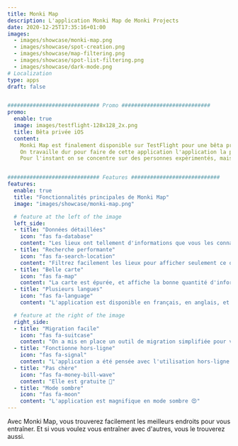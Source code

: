 ```yaml
---
title: Monki Map
description: L'application Monki Map de Monki Projects
date: 2020-12-25T17:35:16+01:00
images:
  - images/showcase/monki-map.png
  - images/showcase/spot-creation.png
  - images/showcase/map-filtering.png
  - images/showcase/spot-list-filtering.png
  - images/showcase/dark-mode.png
# Localization
type: apps
draft: false


############################# Promo ############################
promo:
  enable: true
  image: images/testflight-128x128_2x.png
  title: Bêta privée iOS
  content:
    Monki Map est finalement disponible sur TestFlight pour une bêta privée!
    On travaille dur pour faire de cette application l'application la plus utile pour la communauté. On compte sur vous pour faire des retours, faire des suggestions et signaler les bugs que vous trouvez.
    Pour l'instant on se concentre sur des personnes expérimentés, mais bientôt on ouvrira la bêta pour vous tous 😀


############################# Features ############################
features:
  enable: true
  title: "Fonctionnalités principales de Monki Map"
  image: "images/showcase/monki-map.png"

  # feature at the left of the image
  left_side:
  - title: "Données détaillées"
    icon: "fas fa-database"
    content: "Les lieux ont tellement d'informations que vous les connaîssez déjà avant d'y être allé"
  - title: "Recherche performante"
    icon: "fas fa-search-location"
    content: "Filtrez facilement les lieux pour afficher seulement ce qui compte"
  - title: "Belle carte"
    icon: "fas fa-map"
    content: "La carte est épurée, et affiche la bonne quantité d'informations"
  - title: "Plusieurs langues"
    icon: "fas fa-language"
    content: "L'application est disponible en français, en anglais, et bientôt dans d'autres langues!"

  # feature at the right of the image
  right_side:
  - title: "Migration facile"
    icon: "fas fa-suitcase"
    content: "On a mis en place un outil de migration simplifiée pour vous permettre d'importer facilement tous les lieux que vous aviez déjà enregistrés auparavant."
  - title: "Fonctionne hors-ligne"
    icon: "fas fa-signal"
    content: "L'application a été pensée avec l'utilisation hors-ligne au cœur de sa structure"
  - title: "Pas chère"
    icon: "fas fa-money-bill-wave"
    content: "Elle est gratuite 🙂"
  - title: "Mode sombre"
    icon: "fas fa-moon"
    content: "L'application est magnifique en mode sombre 😍"
---
```


Avec Monki Map, vous trouverez facilement les meilleurs endroits pour vous entraîner. Et si vous voulez vous entraîner avec d'autres, vous le trouverez aussi.
